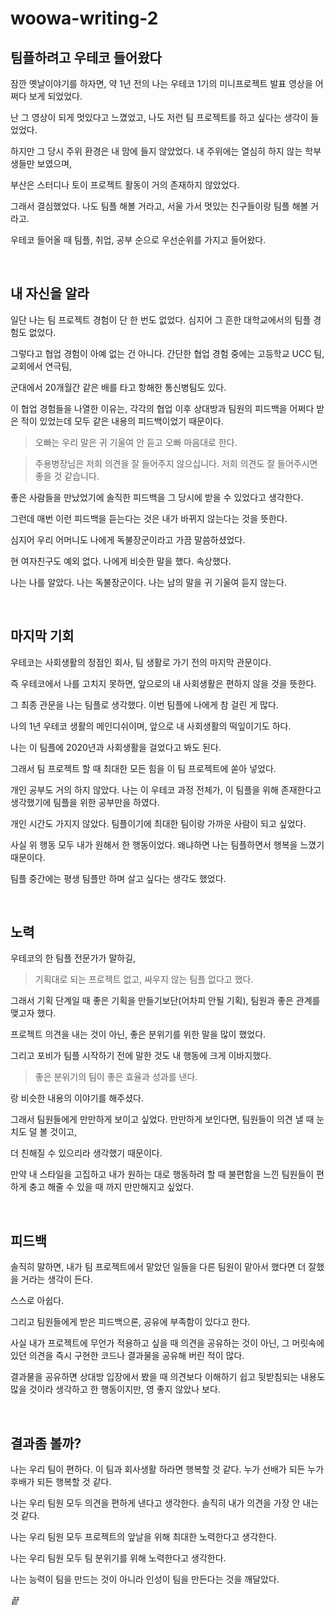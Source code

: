 # woowa-writing-2

## 팀플하려고 우테코 들어왔다

잠깐 옛날이야기를 하자면, 약 1년 전의 나는 우테코 1기의 미니프로젝트 발표 영상을 어쩌다 보게 되었었다.

난 그 영상이 되게 멋있다고 느꼈었고, 나도 저런 팀 프로젝트를 하고 싶다는 생각이 들었었다.

하지만 그 당시 주위 환경은 내 맘에 들지 않았었다. 내 주위에는 열심히 하지 않는 학부생들만 보였으며,

부산은 스터디나 토이 프로젝트 활동이 거의 존재하지 않았었다.

그래서 결심했었다. 나도 팀플 해볼 거라고, 서울 가서 멋있는 친구들이랑 팀플 해볼 거라고.

우테코 들어올 때 팀플, 취업, 공부 순으로 우선순위를 가지고 들어왔다.

<br>

## 내 자신을 알라

일단 나는 팀 프로젝트 경험이 단 한 번도 없었다. 심지어 그 흔한 대학교에서의 팀플 경험도 없었다.

그렇다고 협업 경험이 아예 없는 건 아니다. 간단한 협업 경험 중에는 고등학교 UCC 팀, 교회에서 연극팀,

군대에서 20개월간 같은 배를 타고 항해한 통신병팀도 있다.

이 협업 경험들을 나열한 이유는, 각각의 협업 이후 상대방과 팀원의 피드백을 어쩌다 받은 적이 있었는데 모두 같은 내용의 피드백이었기 때문이다.

> 오빠는 우리 말은 귀 기울여 안 듣고 오빠 마음대로 한다.

> 주용병장님은 저희 의견을 잘 들어주지 않으십니다. 저희 의견도 잘 들어주시면 좋을 것 같습니다.

좋은 사람들을 만났었기에 솔직한 피드백을 그 당시에 받을 수 있었다고 생각한다.

그런데 매번 이런 피드백을 듣는다는 것은 내가 바뀌지 않는다는 것을 뜻한다.

심지어 우리 어머니도 나에게 독불장군이라고 가끔 말씀하셨었다.

현 여자친구도 예외 없다. 나에게 비슷한 말을 했다. 속상했다.

나는 나를 알았다. 나는 독불장군이다. 나는 남의 말을 귀 기울여 듣지 않는다.

<br>

## 마지막 기회

우테코는 사회생활의 정점인 회사, 팀 생활로 가기 전의 마지막 관문이다.

즉 우테코에서 나를 고치지 못하면, 앞으로의 내 사회생활은 편하지 않을 것을 뜻한다.

그 최종 관문을 나는 팀플로 생각했다. 이번 팀플에 나에게 참 걸린 게 많다.

나의 1년 우테코 생활의 메인디쉬이며, 앞으로 내 사회생활의 떡잎이기도 하다.

나는 이 팀플에 2020년과 사회생활을 걸었다고 봐도 된다.

그래서 팀 프로젝트 할 때 최대한 모든 힘을 이 팀 프로젝트에 쏟아 넣었다.

개인 공부도 거의 하지 않았다. 나는 이 우테코 과정 전체가, 이 팀플을 위해 존재한다고 생각했기에 팀플을 위한 공부만을 하였다.

개인 시간도 가지지 않았다. 팀플이기에 최대한 팀이랑 가까운 사람이 되고 싶었다.

사실 위 행동 모두 내가 원해서 한 행동이었다. 왜냐하면 나는 팀플하면서 행복을 느꼈기 때문이다.

팀플 중간에는 평생 팀플만 하며 살고 싶다는 생각도 했었다.

<br>

## 노력

우테코의 한 팀플 전문가가 말하길,

> 기획대로 되는 프로젝트 없고, 싸우지 않는 팀플 없다고 했다.

그래서 기획 단계일 때 좋은 기획을 만들기보단(어차피 안될 기획), 팀원과 좋은 관계를 맺고자 했다.

프로젝트 의견을 내는 것이 아닌, 좋은 분위기를 위한 말을 많이 했었다.

그리고 포비가 팀플 시작하기 전에 말한 것도 내 행동에 크게 이바지했다.

> 좋은 분위기의 팀이 좋은 효율과 성과를 낸다.

랑 비슷한 내용의 이야기를 해주셨다.

그래서 팀원들에게 만만하게 보이고 싶었다. 만만하게 보인다면, 팀원들이 의견 낼 때 눈치도 덜 볼 것이고,

더 친해질 수 있으리라 생각했기 때문이다.

만약 내 스타일을 고집하고 내가 원하는 대로 행동하려 할 때 불편함을 느낀 팀원들이 편하게 충고 해줄 수 있을 때 까지 만만해지고 싶었다.

<br>

## 피드백

솔직히 말하면, 내가 팀 프로젝트에서 맡았던 일들을 다른 팀원이 맡아서 했다면 더 잘했을 거라는 생각이 든다.

스스로 아쉽다.

그리고 팀원들에게 받은 피드백으론, 공유에 부족함이 있다고 한다.

사실 내가 프로젝트에 무언가 적용하고 싶을 때 의견을 공유하는 것이 아닌, 그 머릿속에 있던 의견을 즉시 구현한 코드나 결과물을 공유해 버린 적이 많다. 

결과물을 공유하면 상대방 입장에서 봤을 때 의견보다 이해하기 쉽고 뒷받침되는 내용도 많을 것이라 생각하고 한 행동이지만, 영 좋지 않았나 보다.

<br>

## 결과좀 볼까?

나는 우리 팀이 편하다. 이 팀과 회사생활 하라면 행복할 것 같다. 누가 선배가 되든 누가 후배가 되든 행복할 것 같다.

나는 우리 팀원 모두 의견을 편하게 낸다고 생각한다. 솔직히 내가 의견을 가장 안 내는 것 같다.

나는 우리 팀원 모두 프로젝트의 앞날을 위해 최대한 노력한다고 생각한다.

나는 우리 팀원 모두 팀 분위기를 위해 노력한다고 생각한다.

나는 능력이 팀을 만드는 것이 아니라 인성이 팀을 만든다는 것을 깨달았다.

*끝*